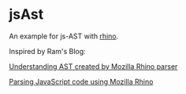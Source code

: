 # jsAst
An example for js-AST with [rhino](https://developer.mozilla.org/de/docs/Rhino).

Inspired by Ram's Blog: 

[Understanding AST created by Mozilla Rhino parser](http://ramkulkarni.com/blog/understanding-ast-created-by-mozilla-rhino-parser/) 

[Parsing JavaScript code using Mozilla Rhino](http://ramkulkarni.com/blog/parsing-javascript-code-using-mozilla-rhino/) 
